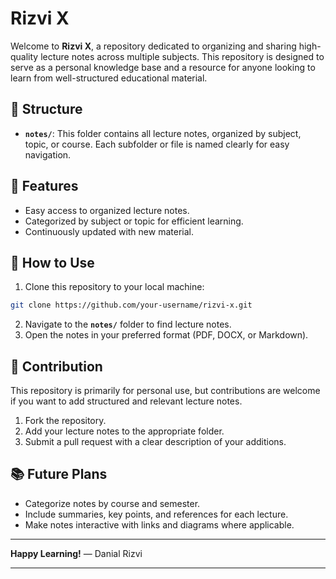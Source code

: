 

# Rizvi X

Welcome to **Rizvi X**, a repository dedicated to organizing and sharing high-quality lecture notes across multiple subjects. This repository is designed to serve as a personal knowledge base and a resource for anyone looking to learn from well-structured educational material.

## 📂 Structure

* **`notes/`**: This folder contains all lecture notes, organized by subject, topic, or course. Each subfolder or file is named clearly for easy navigation.

## 📌 Features

* Easy access to organized lecture notes.
* Categorized by subject or topic for efficient learning.
* Continuously updated with new material.

## 📝 How to Use

1. Clone this repository to your local machine:

```bash
git clone https://github.com/your-username/rizvi-x.git
```

2. Navigate to the **`notes/`** folder to find lecture notes.
3. Open the notes in your preferred format (PDF, DOCX, or Markdown).

## 🚀 Contribution

This repository is primarily for personal use, but contributions are welcome if you want to add structured and relevant lecture notes.

1. Fork the repository.
2. Add your lecture notes to the appropriate folder.
3. Submit a pull request with a clear description of your additions.

## 📚 Future Plans

* Categorize notes by course and semester.
* Include summaries, key points, and references for each lecture.
* Make notes interactive with links and diagrams where applicable.

---

**Happy Learning!**
— Danial Rizvi

---

